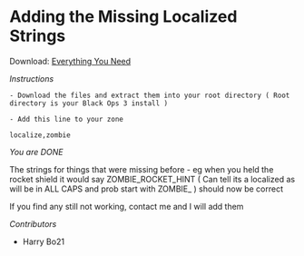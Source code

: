 # Adding the Missing Localized Strings

Download: [Everything You Need](https://mega.nz/#!wNE3yRAI!tbLGCshXuuqV3Hyfa8BCDKTCSIpXL5vicb8WXhdpyE8)

  *Instructions*

    - Download the files and extract them into your root directory ( Root directory is your Black Ops 3 install )

    - Add this line to your zone

`localize,zombie`

  *You are DONE*

The strings for things that were missing before - eg when you held the rocket shield it would say ZOMBIE_ROCKET_HINT ( Can tell its a localized as will be in ALL CAPS and prob start with ZOMBIE_ ) should now be correct

If you find any still not working, contact me and I will add them

  *Contributors*
  - Harry Bo21